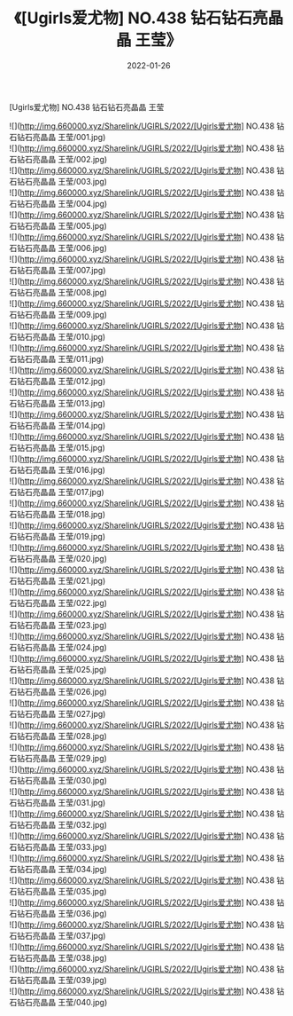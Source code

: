 ﻿---
layout: post
title:  《[Ugirls爱尤物] NO.438 钻石钻石亮晶晶 王莹》
date:   2022-01-26
img: http://img.660000.xyz/Sharelink/UGIRLS/2022/[Ugirls爱尤物] NO.438 钻石钻石亮晶晶 王莹/000.jpg
categories: [美女, 清纯, 唯美]
---

[Ugirls爱尤物] NO.438 钻石钻石亮晶晶 王莹

 ![](http://img.660000.xyz/Sharelink/UGIRLS/2022/[Ugirls爱尤物] NO.438 钻石钻石亮晶晶 王莹/001.jpg) <br>![](http://img.660000.xyz/Sharelink/UGIRLS/2022/[Ugirls爱尤物] NO.438 钻石钻石亮晶晶 王莹/002.jpg) <br>![](http://img.660000.xyz/Sharelink/UGIRLS/2022/[Ugirls爱尤物] NO.438 钻石钻石亮晶晶 王莹/003.jpg) <br>![](http://img.660000.xyz/Sharelink/UGIRLS/2022/[Ugirls爱尤物] NO.438 钻石钻石亮晶晶 王莹/004.jpg) <br>![](http://img.660000.xyz/Sharelink/UGIRLS/2022/[Ugirls爱尤物] NO.438 钻石钻石亮晶晶 王莹/005.jpg) <br>![](http://img.660000.xyz/Sharelink/UGIRLS/2022/[Ugirls爱尤物] NO.438 钻石钻石亮晶晶 王莹/006.jpg) <br>![](http://img.660000.xyz/Sharelink/UGIRLS/2022/[Ugirls爱尤物] NO.438 钻石钻石亮晶晶 王莹/007.jpg) <br>![](http://img.660000.xyz/Sharelink/UGIRLS/2022/[Ugirls爱尤物] NO.438 钻石钻石亮晶晶 王莹/008.jpg) <br>![](http://img.660000.xyz/Sharelink/UGIRLS/2022/[Ugirls爱尤物] NO.438 钻石钻石亮晶晶 王莹/009.jpg) <br>![](http://img.660000.xyz/Sharelink/UGIRLS/2022/[Ugirls爱尤物] NO.438 钻石钻石亮晶晶 王莹/010.jpg) <br>![](http://img.660000.xyz/Sharelink/UGIRLS/2022/[Ugirls爱尤物] NO.438 钻石钻石亮晶晶 王莹/011.jpg) <br>![](http://img.660000.xyz/Sharelink/UGIRLS/2022/[Ugirls爱尤物] NO.438 钻石钻石亮晶晶 王莹/012.jpg) <br>![](http://img.660000.xyz/Sharelink/UGIRLS/2022/[Ugirls爱尤物] NO.438 钻石钻石亮晶晶 王莹/013.jpg) <br>![](http://img.660000.xyz/Sharelink/UGIRLS/2022/[Ugirls爱尤物] NO.438 钻石钻石亮晶晶 王莹/014.jpg) <br>![](http://img.660000.xyz/Sharelink/UGIRLS/2022/[Ugirls爱尤物] NO.438 钻石钻石亮晶晶 王莹/015.jpg) <br>![](http://img.660000.xyz/Sharelink/UGIRLS/2022/[Ugirls爱尤物] NO.438 钻石钻石亮晶晶 王莹/016.jpg) <br>![](http://img.660000.xyz/Sharelink/UGIRLS/2022/[Ugirls爱尤物] NO.438 钻石钻石亮晶晶 王莹/017.jpg) <br>![](http://img.660000.xyz/Sharelink/UGIRLS/2022/[Ugirls爱尤物] NO.438 钻石钻石亮晶晶 王莹/018.jpg) <br>![](http://img.660000.xyz/Sharelink/UGIRLS/2022/[Ugirls爱尤物] NO.438 钻石钻石亮晶晶 王莹/019.jpg) <br>![](http://img.660000.xyz/Sharelink/UGIRLS/2022/[Ugirls爱尤物] NO.438 钻石钻石亮晶晶 王莹/020.jpg) <br>![](http://img.660000.xyz/Sharelink/UGIRLS/2022/[Ugirls爱尤物] NO.438 钻石钻石亮晶晶 王莹/021.jpg) <br>![](http://img.660000.xyz/Sharelink/UGIRLS/2022/[Ugirls爱尤物] NO.438 钻石钻石亮晶晶 王莹/022.jpg) <br>![](http://img.660000.xyz/Sharelink/UGIRLS/2022/[Ugirls爱尤物] NO.438 钻石钻石亮晶晶 王莹/023.jpg) <br>![](http://img.660000.xyz/Sharelink/UGIRLS/2022/[Ugirls爱尤物] NO.438 钻石钻石亮晶晶 王莹/024.jpg) <br>![](http://img.660000.xyz/Sharelink/UGIRLS/2022/[Ugirls爱尤物] NO.438 钻石钻石亮晶晶 王莹/025.jpg) <br>![](http://img.660000.xyz/Sharelink/UGIRLS/2022/[Ugirls爱尤物] NO.438 钻石钻石亮晶晶 王莹/026.jpg) <br>![](http://img.660000.xyz/Sharelink/UGIRLS/2022/[Ugirls爱尤物] NO.438 钻石钻石亮晶晶 王莹/027.jpg) <br>![](http://img.660000.xyz/Sharelink/UGIRLS/2022/[Ugirls爱尤物] NO.438 钻石钻石亮晶晶 王莹/028.jpg) <br>![](http://img.660000.xyz/Sharelink/UGIRLS/2022/[Ugirls爱尤物] NO.438 钻石钻石亮晶晶 王莹/029.jpg) <br>![](http://img.660000.xyz/Sharelink/UGIRLS/2022/[Ugirls爱尤物] NO.438 钻石钻石亮晶晶 王莹/030.jpg) <br>![](http://img.660000.xyz/Sharelink/UGIRLS/2022/[Ugirls爱尤物] NO.438 钻石钻石亮晶晶 王莹/031.jpg) <br>![](http://img.660000.xyz/Sharelink/UGIRLS/2022/[Ugirls爱尤物] NO.438 钻石钻石亮晶晶 王莹/032.jpg) <br>![](http://img.660000.xyz/Sharelink/UGIRLS/2022/[Ugirls爱尤物] NO.438 钻石钻石亮晶晶 王莹/033.jpg) <br>![](http://img.660000.xyz/Sharelink/UGIRLS/2022/[Ugirls爱尤物] NO.438 钻石钻石亮晶晶 王莹/034.jpg) <br>![](http://img.660000.xyz/Sharelink/UGIRLS/2022/[Ugirls爱尤物] NO.438 钻石钻石亮晶晶 王莹/035.jpg) <br>![](http://img.660000.xyz/Sharelink/UGIRLS/2022/[Ugirls爱尤物] NO.438 钻石钻石亮晶晶 王莹/036.jpg) <br>![](http://img.660000.xyz/Sharelink/UGIRLS/2022/[Ugirls爱尤物] NO.438 钻石钻石亮晶晶 王莹/037.jpg) <br>![](http://img.660000.xyz/Sharelink/UGIRLS/2022/[Ugirls爱尤物] NO.438 钻石钻石亮晶晶 王莹/038.jpg) <br>![](http://img.660000.xyz/Sharelink/UGIRLS/2022/[Ugirls爱尤物] NO.438 钻石钻石亮晶晶 王莹/039.jpg) <br>![](http://img.660000.xyz/Sharelink/UGIRLS/2022/[Ugirls爱尤物] NO.438 钻石钻石亮晶晶 王莹/040.jpg) <br>